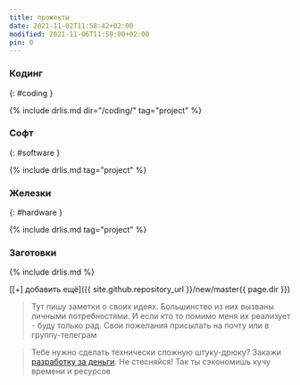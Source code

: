 ```yaml
---
title: прожекты
date: 2021-11-02T11:58:42+02:00
modified: 2021-11-06T11:59:00+02:00
pin: 0
---
```



### Кодинг  
{: #coding }

{% include drlis.md dir="/coding/" tag="project" %}

### Софт  
{: #software }

{% include drlis.md tag="project" %}

### Железки
{: #hardware }

{% include drlis.md tag="project" %}

### Заготовки
{% include drlis.md %}

[[+] добавить ещё]({{ site.github.repository_url }}/new/master{{ page.dir }})

> Тут пишу заметки о своих идеях. 
> Большинство из них вызваны личными потребностями. 
> И если кто то помимо меня их реализует - буду только рад. 
> Свои пожелания присылать на почту или в группу-телеграм

> Тебе нужно сделать технически сложную штуку-дрюку? 
> Закажи [разработку за деньги](../about.md). Не стесняйся! Так ты сэкономишь кучу времени и ресурсов



